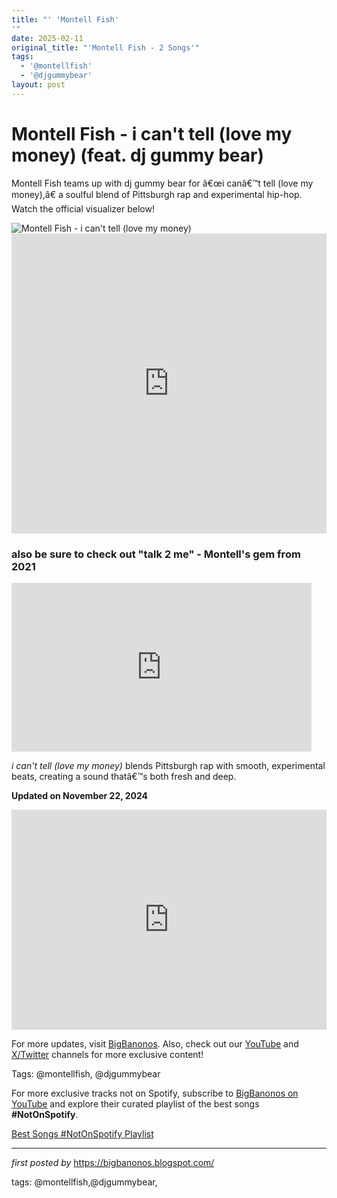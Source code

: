 ```yaml
---
title: "' 'Montell Fish'
'"
date: 2025-02-11
original_title: "'Montell Fish - 2 Songs'"
tags:
  - '@montellfish'
  - '@djgummybear'
layout: post
---
```

<!-- Title of the Post -->
<h1 >Montell Fish - i can't tell (love my money) (feat. dj gummy bear)</h1> <!-- Introductory Text -->
<p >Montell Fish teams up with dj gummy bear for â€œi canâ€™t tell (love my money),â€ a soulful blend of Pittsburgh rap and experimental hip-hop. Watch the official visualizer below!</p> <!-- Featured Image -->
<div > <img src="https://i.ytimg.com/vi/PAhxTnlQIYM/maxresdefault.jpg" alt="Montell Fish - i can't tell (love my money)" />
</div> <!-- YouTube Video Embed -->
<div > <iframe width="100%" height="480" src="https://www.youtube.com/embed/pOhh8zZHJG4" title="Montell Fish - i can't tell (love my money)" frameborder="0" allow="accelerometer; autoplay; clipboard-write; encrypted-media; gyroscope; picture-in-picture; web-share" referrerpolicy="strict-origin-when-cross-origin" allowfullscreen></iframe> <h3>also be sure to check out "talk 2 me" - Montell's gem from 2021</h3> <iframe frameborder="0" height="270" src="https://youtube.com/embed/pcsSxjO-Pk4" width="480"></iframe>
</div> <!-- Song Information -->
<div > <p><em>i can't tell (love my money)</em> blends Pittsburgh rap with smooth, experimental beats, creating a sound thatâ€™s both fresh and deep.</p> <p><strong>Updated on November 22, 2024</strong></p>
</div>
<iframe src="https://open.spotify.com/embed/playlist/1jBn3teXd2m8HN0pcNWa89?utm_source=generator" width="100%" height="352" frameBorder="0" allowfullscreen="" allow="autoplay; clipboard-write; encrypted-media; fullscreen; picture-in-picture" loading="lazy"></iframe>
<!-- Footer Links -->
<div > <p>For more updates, visit <a href="https://bigbanonos.blogspot.com/" target="_blank">BigBanonos</a>. Also, check out our <a href="https://www.youtube.com/@BigBanonos" target="_blank">YouTube</a> and <a href="https://x.com/bigbanonos" target="_blank">X/Twitter</a> channels for more exclusive content!</p>
</div> <!-- Tags -->
<p >Tags: @montellfish, @djgummybear</p>


<!--Subscribe and Playlist Links-->
<div>
    <p>For more exclusive tracks not on Spotify, subscribe to <a href="https://www.youtube.com/@BigBanonos" target="_blank">BigBanonos on YouTube</a> and explore their curated playlist of the best songs <strong>#NotOnSpotify</strong>.</p>
    <p><a href="https://www.youtube.com/playlist?list=PLtuNtuTatqI0kFahUCbtbfenC_ET5O_tr" target="_blank">Best Songs #NotOnSpotify Playlist<br /></a></p></div>

<hr />

<p><em>first posted by</em> <a href="https://bigbanonos.blogspot.com/" rel="noopener" target="_new">https://bigbanonos.blogspot.com/</a></p>

<p>tags: @montellfish,@djgummybear,</p>
